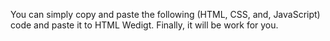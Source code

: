 You can simply copy and paste the following (HTML, CSS, and, JavaScript) code and paste it to HTML Wedigt. Finally, it will be work for you.
